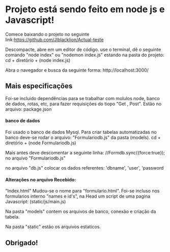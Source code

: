 
# Projeto está sendo feito em node js e Javascript!

Comece baixando o projeto no seguinte link:https://github.com/Jlblacklion/Actual-teste

Descompacte, abre em um editor de código. use o terminal, dê o seguinte comando "node index" ou "nodemon index.js" estando na pasta do projeto:
cd + diretório + (node index.js)

Abra o navegador e busca da seguinte forma: http://localhost:3000/

## Mais especificações

Foi-se incluido dependências para se trabalhar com molulos node, banco de dados, rotas, etc, para fazer requisições do tiopo "Get , Post". Estão no arquivo: package.json

#### banco de dados
Foi usado o banco de dados Mysql.
Para criar tabelas automatizadas no banco deve-se rodar o arquivo: "Formulariodb.js" da pasta (models). cd + diretório + (node Formulariodb.js)

Mais antes deve descomentar a seguinte linha: //Formdb.sync({force:true});
no arquivo "Formulariodb.js"

no arquivo "db.js" colocar os dados referentes: 'dbname', 'user', 'password

#### Alterações no arquivo Recebido: 
"Index.html" Mudou-se o nome para "formulario.html".
Foi-se incluso nos formularios interno "names e id's", na Head um script de uma pagina Javascript: (static/js/main.js)

Na pasta "models" contem os arquivos de banco, conexão e criação da tabela.

Na pasta "static" estão os arquivos estaticos.

## Obrigado!